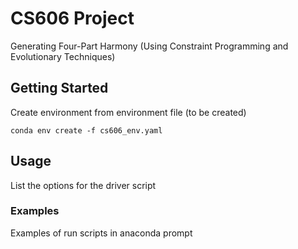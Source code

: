 # CS606 Project
Generating Four-Part Harmony (Using Constraint Programming and Evolutionary Techniques)

## Getting Started

Create environment from environment file (to be created)

`conda env create -f cs606_env.yaml`

## Usage

List the options for the driver script

### Examples

Examples of run scripts in anaconda prompt
